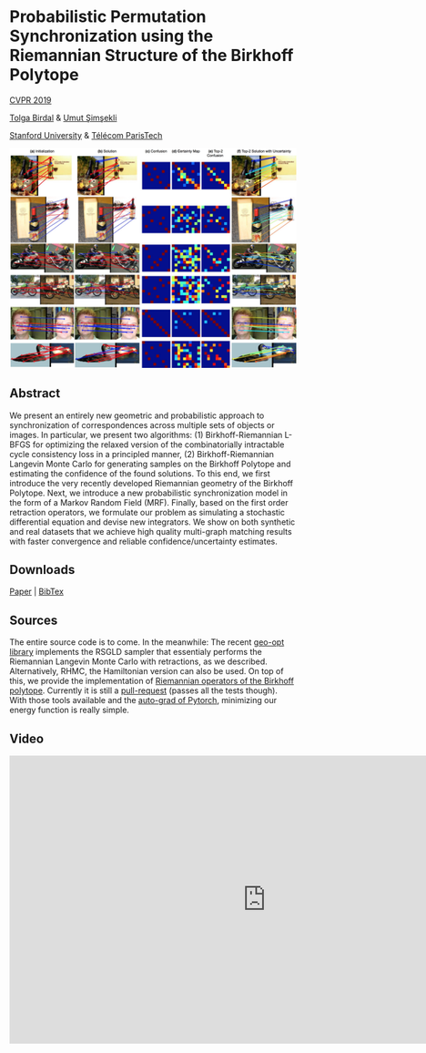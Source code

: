 
# Probabilistic Permutation Synchronization using the Riemannian Structure of the Birkhoff Polytope

[CVPR 2019](http://cvpr2019.thecvf.com/)

[Tolga Birdal](http://tbirdal.me/) & [Umut Şimşekli](https://perso.telecom-paristech.fr/simsekli/)

[Stanford University](http://www.stanford.edu) & [Télécom ParisTech](http://www.telecom-paristech.fr/)

![BirkhoffRLMC](doc/BirkhoffRLMC.jpg) 

## Abstract
We present an entirely new geometric and probabilistic approach to synchronization of correspondences across multiple sets of objects or images. In particular, we present two algorithms: (1) Birkhoff-Riemannian L-BFGS for optimizing the relaxed version of the combinatorially intractable cycle consistency loss in a principled manner, (2) Birkhoff-Riemannian Langevin Monte Carlo for generating samples on the Birkhoff Polytope and estimating the confidence of the found solutions. To this end, we first introduce the very recently developed Riemannian geometry of the Birkhoff Polytope. Next, we introduce a new probabilistic synchronization model in the form of a Markov Random Field (MRF). Finally, based on the first order retraction operators, we formulate our problem as simulating a stochastic differential equation and devise new integrators. We show on both synthetic and real datasets that we achieve high quality multi-graph matching results with faster convergence and reliable confidence/uncertainty estimates.

## Downloads
[Paper](https://arxiv.org/abs/1904.05814) | [BibTex](doc/BirdalSimsekli2019.bib)

## Sources
The entire source code is to come. In the meanwhile:
The recent [geo-opt library](https://github.com/geoopt/geoopt) implements the RSGLD sampler that essentialy performs the Riemannian Langevin Monte Carlo with retractions, as we described. Alternatively, RHMC, the Hamiltonian version can also be used. On top of this, we provide the implementation of [Riemannian operators of the Birkhoff polytope](https://github.com/tolgabirdal/geoopt/blob/tolga-develop/geoopt/manifolds/birkhoff_polytope.py). Currently it is still a [pull-request](https://github.com/geoopt/geoopt/pull/96) (passes all the tests though). With those tools available and the [auto-grad of Pytorch](https://pytorch.org/tutorials/beginner/blitz/autograd_tutorial.html), minimizing our energy function is really simple.

## Video
<iframe width="900" height="506.25" src="https://www.youtube.com/embed/q03CXgyOHIE" frameborder="0" allow="autoplay; encrypted-media" allowfullscreen></iframe>

